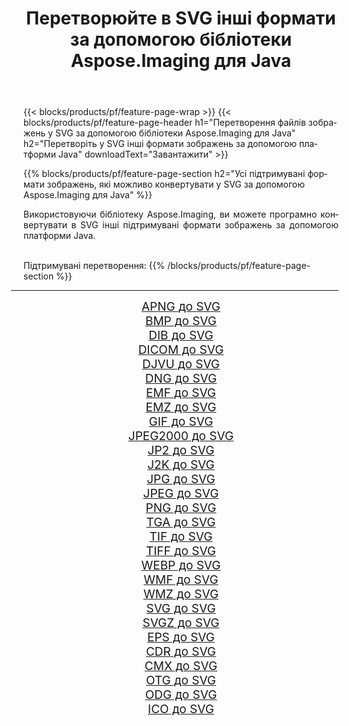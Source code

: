 ﻿---
title: Перетворюйте в SVG інші формати за допомогою бібліотеки Aspose.Imaging для Java 
weight: 3920
url: /uk/java/conversion/to/svg/ 
lang: uk
langdirlevel: 2
locales: zh-hans,ja,it,ru,de,es,fr,nl,id,lt,pl,pt,vi,tr,ko,zh-hant,ar,hi,th,sv,cs,uk,he
description: За допомогою Aspose.Imaging ви можете конвертувати в SVG інші формати за допомогою Java
---

{{< blocks/products/pf/feature-page-wrap >}}
{{< blocks/products/pf/feature-page-header h1="Перетворення файлів зображень у SVG за допомогою бібліотеки Aspose.Imaging для Java" h2="Перетворіть у SVG інші формати зображень за допомогою платформи Java" downloadText="Завантажити" >}}


{{% blocks/products/pf/feature-page-section  h2="Усі підтримувані формати зображень, якi можливо конвертувати у SVG за допомогою Aspose.Imaging для Java" %}}
<p align=justify>Використовуючи бібліотеку Aspose.Imaging, ви можете програмно конвертувати в SVG інші підтримувані формати зображень за допомогою платформи Java.</p>
<br/>
Підтримувані перетворення:
{{% /blocks/products/pf/feature-page-section %}}
<div class="container-fluid productfamilypage bg-gray">
    <div class="convertypes bg-gray agp-content section">
        <div class="container">
		<hr style="margin-left:-20px;"/>
		<div class="row other-converters" style="gap: 10px;font-size: 19px;text-align:center;">
		    <div class='col-md-2 other-converter remove-lp remove-rp'><a href="/imaging/uk/java/conversion/apng-to-svg/" style="padding:15px;">APNG до SVG</a></div>
<div class='col-md-2 other-converter remove-lp remove-rp'><a href="/imaging/uk/java/conversion/bmp-to-svg/" style="padding:15px;">BMP до SVG</a></div>
<div class='col-md-2 other-converter remove-lp remove-rp'><a href="/imaging/uk/java/conversion/dib-to-svg/" style="padding:15px;">DIB до SVG</a></div>
<div class='col-md-2 other-converter remove-lp remove-rp'><a href="/imaging/uk/java/conversion/dicom-to-svg/" style="padding:15px;">DICOM до SVG</a></div>
<div class='col-md-2 other-converter remove-lp remove-rp'><a href="/imaging/uk/java/conversion/djvu-to-svg/" style="padding:15px;">DJVU до SVG</a></div>
<div class='col-md-2 other-converter remove-lp remove-rp'><a href="/imaging/uk/java/conversion/dng-to-svg/" style="padding:15px;">DNG до SVG</a></div>
<div class='col-md-2 other-converter remove-lp remove-rp'><a href="/imaging/uk/java/conversion/emf-to-svg/" style="padding:15px;">EMF до SVG</a></div>
<div class='col-md-2 other-converter remove-lp remove-rp'><a href="/imaging/uk/java/conversion/emz-to-svg/" style="padding:15px;">EMZ до SVG</a></div>
<div class='col-md-2 other-converter remove-lp remove-rp'><a href="/imaging/uk/java/conversion/gif-to-svg/" style="padding:15px;">GIF до SVG</a></div>
<div class='col-md-2 other-converter remove-lp remove-rp'><a href="/imaging/uk/java/conversion/jpeg2000-to-svg/" style="padding:15px;">JPEG2000 до SVG</a></div>
<div class='col-md-2 other-converter remove-lp remove-rp'><a href="/imaging/uk/java/conversion/jp2-to-svg/" style="padding:15px;">JP2 до SVG</a></div>
<div class='col-md-2 other-converter remove-lp remove-rp'><a href="/imaging/uk/java/conversion/j2k-to-svg/" style="padding:15px;">J2K до SVG</a></div>
<div class='col-md-2 other-converter remove-lp remove-rp'><a href="/imaging/uk/java/conversion/jpg-to-svg/" style="padding:15px;">JPG до SVG</a></div>
<div class='col-md-2 other-converter remove-lp remove-rp'><a href="/imaging/uk/java/conversion/jpeg-to-svg/" style="padding:15px;">JPEG до SVG</a></div>
<div class='col-md-2 other-converter remove-lp remove-rp'><a href="/imaging/uk/java/conversion/png-to-svg/" style="padding:15px;">PNG до SVG</a></div>
<div class='col-md-2 other-converter remove-lp remove-rp'><a href="/imaging/uk/java/conversion/tga-to-svg/" style="padding:15px;">TGA до SVG</a></div>
<div class='col-md-2 other-converter remove-lp remove-rp'><a href="/imaging/uk/java/conversion/tif-to-svg/" style="padding:15px;">TIF до SVG</a></div>
<div class='col-md-2 other-converter remove-lp remove-rp'><a href="/imaging/uk/java/conversion/tiff-to-svg/" style="padding:15px;">TIFF до SVG</a></div>
<div class='col-md-2 other-converter remove-lp remove-rp'><a href="/imaging/uk/java/conversion/webp-to-svg/" style="padding:15px;">WEBP до SVG</a></div>
<div class='col-md-2 other-converter remove-lp remove-rp'><a href="/imaging/uk/java/conversion/wmf-to-svg/" style="padding:15px;">WMF до SVG</a></div>
<div class='col-md-2 other-converter remove-lp remove-rp'><a href="/imaging/uk/java/conversion/wmz-to-svg/" style="padding:15px;">WMZ до SVG</a></div>
<div class='col-md-2 other-converter remove-lp remove-rp'><a href="/imaging/uk/java/conversion/svg-to-svg/" style="padding:15px;">SVG до SVG</a></div>
<div class='col-md-2 other-converter remove-lp remove-rp'><a href="/imaging/uk/java/conversion/svgz-to-svg/" style="padding:15px;">SVGZ до SVG</a></div>
<div class='col-md-2 other-converter remove-lp remove-rp'><a href="/imaging/uk/java/conversion/eps-to-svg/" style="padding:15px;">EPS до SVG</a></div>
<div class='col-md-2 other-converter remove-lp remove-rp'><a href="/imaging/uk/java/conversion/cdr-to-svg/" style="padding:15px;">CDR до SVG</a></div>
<div class='col-md-2 other-converter remove-lp remove-rp'><a href="/imaging/uk/java/conversion/cmx-to-svg/" style="padding:15px;">CMX до SVG</a></div>
<div class='col-md-2 other-converter remove-lp remove-rp'><a href="/imaging/uk/java/conversion/otg-to-svg/" style="padding:15px;">OTG до SVG</a></div>
<div class='col-md-2 other-converter remove-lp remove-rp'><a href="/imaging/uk/java/conversion/odg-to-svg/" style="padding:15px;">ODG до SVG</a></div>
<div class='col-md-2 other-converter remove-lp remove-rp'><a href="/imaging/uk/java/conversion/ico-to-svg/" style="padding:15px;">ICO до SVG</a></div>
                </div>
        </div>
    </div>
</div>
<br/>

